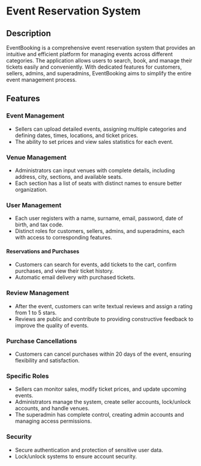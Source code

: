 # Event Reservation System

## Description
EventBooking is a comprehensive event reservation system that provides an intuitive and efficient platform for managing events across different categories. The application allows users to search, book, and manage their tickets easily and conveniently. With dedicated features for customers, sellers, admins, and superadmins, EventBooking aims to simplify the entire event management process.

## Features

### Event Management
- Sellers can upload detailed events, assigning multiple categories and defining dates, times, locations, and ticket prices.
- The ability to set prices and view sales statistics for each event.

### Venue Management
- Administrators can input venues with complete details, including address, city, sections, and available seats.
- Each section has a list of seats with distinct names to ensure better organization.

### User Management
- Each user registers with a name, surname, email, password, date of birth, and tax code.
- Distinct roles for customers, sellers, admins, and superadmins, each with access to corresponding features.

#### Reservations and Purchases
- Customers can search for events, add tickets to the cart, confirm purchases, and view their ticket history.
- Automatic email delivery with purchased tickets.

### Review Management
- After the event, customers can write textual reviews and assign a rating from 1 to 5 stars.
- Reviews are public and contribute to providing constructive feedback to improve the quality of events.

### Purchase Cancellations
- Customers can cancel purchases within 20 days of the event, ensuring flexibility and satisfaction.

### Specific Roles
- Sellers can monitor sales, modify ticket prices, and update upcoming events.
- Administrators manage the system, create seller accounts, lock/unlock accounts, and handle venues.
- The superadmin has complete control, creating admin accounts and managing access permissions.

### Security
- Secure authentication and protection of sensitive user data.
- Lock/unlock systems to ensure account security.
